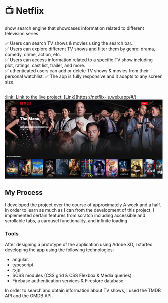 # :tv: Netflix

show search engine that showcases information related to different television series.

✅ Users can search TV shows & movies using the search bar..  
✅ Users can explore different TV shows and filter them by genre: drama, comedy, crime, action, etc.  
✅ Users can access information related to a specific TV show including plot, ratings, cast list, trailer, and more.  
✅ uthenticated users can add or delete TV shows & movies from their personal watchlist.
✅ The app is fully responsive and it adapts to any screen size. 


<br/>
:link: Link to the live project: [Link](https://netflix-is.web.app/#/)  
<br/>
<img src='netflix.PNG'/>
<br/>

## My Process

I developed the project over the course of approximately A week and a half. In order to learn as much as I can from the development of this project, I implemented certain features from scratch including accessible and scrollable tabs, a carousel functionality, and infinite loading.

### Tools

After designing a prototype of the application using Adobe XD, I started developing the app using the following technologies:

- angular. 
- typescript.
- rxjs
- SCSS modules (CSS grid & CSS Flexbox & Media queries)
- Firebase authentication services & Firestore database

In order to search and obtain information about TV shows, I used the TMDB API and the OMDB API.
